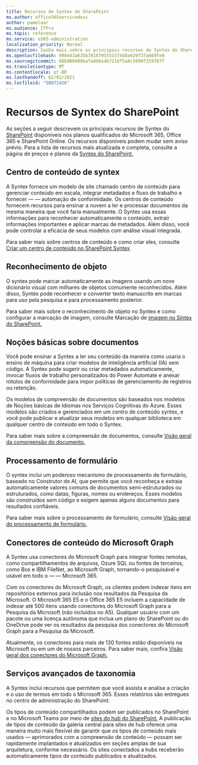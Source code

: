 ```yaml
---
title: Recursos de Syntex do SharePoint
ms.author: office365servicedesc
author: pamelaar
ms.audience: ITPro
ms.topic: reference
ms.service: o365-administration
localization_priority: Normal
description: Saiba mais sobre os principais recursos de Syntex do SharePoint disponíveis nos planos qualificados do Microsoft 365, Office 365 e SharePoint Online.
ms.openlocfilehash: 998443a635b7816705553374d8a029f37a669fe0
ms.sourcegitcommit: 68b900488bafad6be4b7216f5a8c5899f159707f
ms.translationtype: MT
ms.contentlocale: pt-BR
ms.lasthandoff: 02/02/2021
ms.locfileid: "50072426"
---
```

# <a name="sharepoint-syntex-features"></a>Recursos de Syntex do SharePoint 

As seções a seguir descrevem os principais recursos de Syntex do [SharePoint](sharepoint-syntex-service-description.md) disponíveis nos planos qualificados do Microsoft 365, Office 365 e SharePoint Online. Os recursos disponíveis podem mudar sem aviso prévio. Para a lista de recursos mais atualizada e completa, consulte a página de preços e planos da [Syntex do SharePoint.](https://www.microsoft.com/microsoft-365/enterprise/sharepoint-syntex)

## <a name="syntex-content-center"></a>Centro de conteúdo de syntex

A Syntex fornece um modelo de site chamado centro de conteúdo para gerenciar conteúdo em escala, integrar metadados e fluxo de trabalho e fornecer &mdash;  &mdash; automação de conformidade. Os centros de conteúdo fornecem recursos para ensinar a nuvem a ler e processar documentos da mesma maneira que você faria manualmente. O Syntex usa essas informações para reconhecer automaticamente o conteúdo, extrair informações importantes e aplicar marcas de metadados. Além disso, você pode controlar a eficácia de seus modelos com análise visual integrada.

Para saber mais sobre centros de conteúdo e como criar eles, consulte [Criar um centro de conteúdo no SharePoint Syntex](/microsoft-365/contentunderstanding/create-a-content-center).

## <a name="object-recognition"></a>Reconhecimento de objeto

O syntex pode marcar automaticamente as imagens usando um novo dicionário visual com milhares de objetos comumente reconhecidos. Além disso, Syntex pode reconhecer e converter texto manuscrito em marcas para uso pela pesquisa e para processamento posterior.

Para saber mais sobre o reconhecimento de objeto no Syntex e como configurar a marcação de imagem, consulte Marcação de [imagem no Síntex do SharePoint.](/microsoft-365/contentunderstanding/image-tagging)

## <a name="document-understanding"></a>Noções básicas sobre documentos

Você pode ensinar a Syntex a ler seu conteúdo da maneira como usaria o ensino de máquina para criar modelos de inteligência artificial (IA) sem código. A Syntex pode sugerir ou criar metadados automaticamente, invocar fluxos de trabalho personalizados do Power Automate e anexar rótulos de conformidade para impor políticas de gerenciamento de registros ou retenção.

Os modelos de compreensão de documentos são baseados nos modelos de Noções básicas de Idiomas nos Serviços Cognitivas do Azure. Esses modelos são criados e gerenciados em um centro de conteúdo syntex, e você pode publicar e atualizar seus modelos em qualquer biblioteca em qualquer centro de conteúdo em todo o Syntex.

Para saber mais sobre a compreensão de documentos, consulte [Visão geral da compreensão do documento.](/microsoft-365/contentunderstanding/document-understanding-overview)

## <a name="form-processing"></a>Processamento de formulário

O syntex inclui um poderoso mecanismo de processamento de formulário, baseado no Construtor de AI, que permite que você reconheça e extraia automaticamente valores comuns de documentos semi-estruturados ou estruturados, como datas, figuras, nomes ou endereços. Esses modelos são construídos sem código e exigem apenas alguns documentos para resultados confiáveis.

Para saber mais sobre o processamento de formulário, consulte [Visão geral do processamento de formulário.](/microsoft-365/contentunderstanding/form-processing-overview)

## <a name="microsoft-graph-content-connectors"></a>Conectores de conteúdo do Microsoft Graph

A Syntex usa conectores do Microsoft Graph para integrar fontes remotas, como compartilhamentos de arquivos, Ozure SQL ou fontes de terceiros, como Box e IBM FileNet, ao Microsoft Graph, tornando-o pesquisável e usável em todo o &mdash; &mdash; Microsoft 365.

Com os conectores do Microsoft Graph, os clientes podem indexar itens em repositórios externos para inclusão nos resultados da Pesquisa da Microsoft. O Microsoft 365 E5 e o Office 365 E5 incluem a capacidade de indexar até 500 itens usando conectores do Microsoft Graph para a Pesquisa da Microsoft (não incluídos no A5). Qualquer usuário com um pacote ou uma licença autônoma que inclua um plano do SharePoint ou do OneDrive pode ver os resultados da pesquisa dos conectores do Microsoft Graph para a Pesquisa da Microsoft.

Atualmente, os conectores para mais de 130 fontes estão disponíveis na Microsoft ou em um de nossos parceiros. Para saber mais, confira [Visão geral dos conectores do Microsoft Graph.](https://aka.ms/iwantconnectors)

## <a name="advanced-taxonomy-services"></a>Serviços avançados de taxonomia

A Syntex inclui recursos que permitem que você assista e analise a criação e o uso de termos em todo o Microsoft 365. Esses relatórios são entregues no centro de administração do SharePoint.

Os tipos de conteúdo compartilhados podem ser publicados no SharePoint e no Microsoft Teams por meio de [sites do hub do SharePoint.](/sharepoint/dev/features/hub-site/hub-site-overview) A publicação de tipos de conteúdo da galeria central para sites de hub oferece uma maneira muito mais flexível de garantir que os tipos de conteúdo mais usados — aprimorados com a compreensão de conteúdo — possam ser rapidamente implantados e atualizados em seções amplas de sua arquitetura, conforme necessário. Os sites conectados a hubs receberão automaticamente tipos de conteúdo publicados e atualizados.
